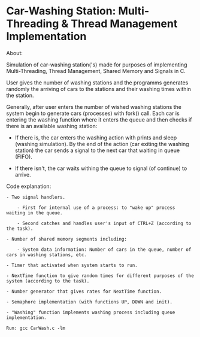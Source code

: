 # Car-Washing Station: Multi-Threading & Thread Management Implementation

About: 

Simulation of car-washing station('s) made for purposes of implementing Multi-Threading, Thread Management, Shared Memory and Signals 
in C.

User gives the number of washing stations and the programms generates randomly the arriving of cars to the stations and their washing 
times within the station.

Generally, after user enters the number of wished washing stations the system begin to generate cars (processes)
with fork() call. Each car is entering the washing function where it enters the queue and then checks if there is an
available washing station: 

- If there is, the car enters the washing action with prints and sleep (washing simulation). By the end of the
		action (car exiting the washing station) the car sends a signal to the next car that waiting in queue (FIFO).
		
- If there isn't, the car waits withing the queue to signal (of continue) to arrive.

Code explanation:

	- Two signal handlers.
	
		- First for internal use of a process: to "wake up" process waiting in the queue.
		
		- Second catches and handles user's input of CTRL+Z (according to the task).

	- Number of shared memory segments including:
	
		- System data information: Number of cars in the queue, number of cars in washing stations, etc.

	- Timer that activated when system starts to run.

	- NextTime function to give random times for different purposes of the system (according to the task).

	- Number generator that gives rates for NextTime function.

	- Semaphore implementation (with functions UP, DOWN and init).

	- "Washing" function implements washing process including queue implementation.
	
	Run: gcc CarWash.c -lm
